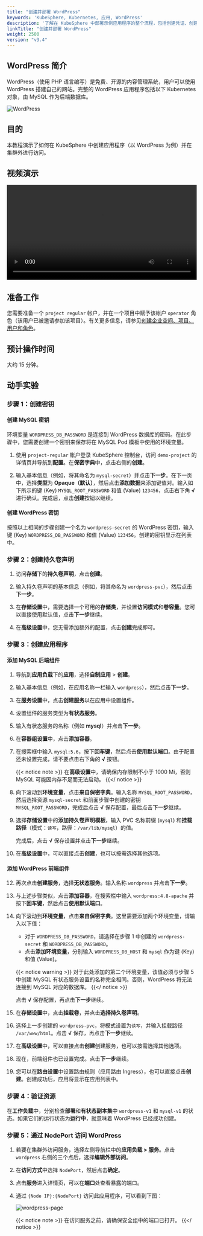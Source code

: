 ```yaml
---
title: "创建并部署 WordPress"
keywords: 'KubeSphere, Kubernetes, 应用, WordPress'
description: '了解在 KubeSphere 中部署示例应用程序的整个流程，包括创建凭证、创建持久卷声明、组件设置等。'
linkTitle: "创建并部署 WordPress"
weight: 2500
version: "v3.4"
---
```


## WordPress 简介

WordPress（使用 PHP 语言编写）是免费、开源的内容管理系统，用户可以使用 WordPress 搭建自己的网站。完整的 WordPress 应用程序包括以下 Kubernetes 对象，由 MySQL 作为后端数据库。

![WordPress](/images/docs/v3.x/zh-cn/quickstart/wordpress-deployment/WordPress.png)

## 目的

本教程演示了如何在 KubeSphere 中创建应用程序（以 WordPress 为例）并在集群外进行访问。

## 视频演示

<video controls="controls" style="width: 100% !important; height: auto !important;">
  <source type="video/mp4" src="https://kubesphere-community.pek3b.qingstor.com/videos/KubeSphere-v3.1.x-tutorial-videos/zh/KS311_200P006C202109_%E5%88%9B%E5%BB%BA%E5%B9%B6%E9%83%A8%E7%BD%B2%20WordPress.mp4">
</video>

## 准备工作

您需要准备一个 `project regular` 帐户，并在一个项目中赋予该帐户 `operator` 角色（该用户已被邀请参加该项目）。有关更多信息，请参见[创建企业空间、项目、用户和角色](../create-workspace-and-project/)。

## 预计操作时间

大约 15 分钟。

## 动手实验

### 步骤 1：创建密钥

#### 创建 MySQL 密钥

环境变量 `WORDPRESS_DB_PASSWORD` 是连接到 WordPress 数据库的密码。在此步骤中，您需要创建一个密钥来保存将在 MySQL Pod 模板中使用的环境变量。

1. 使用 `project-regular` 帐户登录 KubeSphere 控制台，访问 `demo-project` 的详情页并导航到**配置**。在**保密字典**中，点击右侧的**创建**。

2. 输入基本信息（例如，将其命名为 `mysql-secret`）并点击**下一步**。在下一页中，选择**类型**为 **Opaque（默认）**，然后点击**添加数据**来添加键值对。输入如下所示的键 (Key) `MYSQL_ROOT_PASSWORD` 和值 (Value) `123456`，点击右下角 **√** 进行确认。完成后，点击**创建**按钮以继续。


#### 创建 WordPress 密钥

按照以上相同的步骤创建一个名为 `wordpress-secret` 的 WordPress 密钥，输入键 (Key) `WORDPRESS_DB_PASSWORD` 和值 (Value) `123456`。创建的密钥显示在列表中。

### 步骤 2：创建持久卷声明

1. 访问**存储**下的**持久卷声明**，点击**创建**。

2. 输入持久卷声明的基本信息（例如，将其命名为 `wordpress-pvc`），然后点击**下一步**。

3. 在**存储设置**中，需要选择一个可用的**存储类**，并设置**访问模式**和**卷容量**。您可以直接使用默认值，点击**下一步**继续。

4. 在**高级设置**中，您无需添加额外的配置，点击**创建**完成即可。

### 步骤 3：创建应用程序

#### 添加 MySQL 后端组件

1. 导航到**应用负载**下的**应用**，选择**自制应用** > **创建**。

2. 输入基本信息（例如，在应用名称一栏输入 `wordpress`），然后点击**下一步**。

3. 在**服务设置**中，点击**创建服务**以在应用中设置组件。

4. 设置组件的服务类型为**有状态服务**。

5. 输入有状态服务的名称（例如 **mysql**）并点击**下一步**。

6. 在**容器组设置**中，点击**添加容器**。

7. 在搜索框中输入 `mysql:5.6`，按下**回车键**，然后点击**使用默认端口**。由于配置还未设置完成，请不要点击右下角的 **√** 按钮。

    {{< notice note >}}
在**高级设置**中，请确保内存限制不小于 1000 Mi，否则 MySQL 可能因内存不足而无法启动。
    {{</ notice >}}

8. 向下滚动到**环境变量**，点击**来自保密字典**。输入名称 `MYSQL_ROOT_PASSWORD`，然后选择资源 `mysql-secret` 和前面步骤中创建的密钥 `MYSQL_ROOT_PASSWORD`，完成后点击 **√** 保存配置，最后点击**下一步**继续。

9. 选择**存储设置**中的**添加持久卷声明模板**，输入 PVC 名称前缀 (`mysql`) 和**挂载路径**（模式：`读写`，路径：`/var/lib/mysql`）的值。

    完成后，点击 **√** 保存设置并点击**下一步**继续。

10. 在**高级设置**中，可以直接点击**创建**，也可以按需选择其他选项。


#### 添加 WordPress 前端组件

12. 再次点击**创建服务**，选择**无状态服务**。输入名称 `wordpress` 并点击**下一步**。

13. 与上述步骤类似，点击**添加容器**，在搜索栏中输入 `wordpress:4.8-apache` 并按下**回车键**，然后点击**使用默认端口**。

14. 向下滚动到**环境变量**，点击**来自保密字典**。这里需要添加两个环境变量，请输入以下值：

    - 对于 `WORDPRESS_DB_PASSWORD`，请选择在步骤 1 中创建的 `wordpress-secret` 和 `WORDPRESS_DB_PASSWORD`。
    - 点击**添加环境变量**，分别输入 `WORDPRESS_DB_HOST` 和 `mysql` 作为键 (Key) 和值 (Value)。

    {{< notice warning >}}
对于此处添加的第二个环境变量，该值必须与步骤 5 中创建 MySQL 有状态服务设置的名称完全相同。否则，WordPress 将无法连接到 MySQL 对应的数据库。
    {{</ notice >}}

    点击 **√** 保存配置，再点击**下一步**继续。

15. 在**存储设置**中，点击**挂载卷**，并点击**选择持久卷声明**。

16. 选择上一步创建的 `wordpress-pvc`，将模式设置为`读写`，并输入挂载路径 `/var/www/html`。点击 **√** 保存，再点击**下一步**继续。

17. 在**高级设置**中，可以直接点击**创建**创建服务，也可以按需选择其他选项。

18. 现在，前端组件也已设置完成。点击**下一步**继续。

19. 您可以在**路由设置**中设置路由规则（应用路由 Ingress），也可以直接点击**创建**。创建成功后，应用将显示在应用列表中。


### 步骤 4：验证资源

在**工作负载**中，分别检查**部署**和**有状态副本集**中 `wordpress-v1` 和 `mysql-v1` 的状态。如果它们的运行状态为**运行中**，就意味着 WordPress 已经成功创建。

### 步骤 5：通过 NodePort 访问 WordPress

1. 若要在集群外访问服务，选择左侧导航栏中的**应用负载 > 服务**。点击 `wordpress` 右侧的三个点后，选择**编辑外部访问**。

2. 在**访问方式**中选择 `NodePort`，然后点击**确定**。

3. 点击**服务**进入详情页，可以在**端口**处查看暴露的端口。

4. 通过 `{Node IP}:{NodePort}` 访问此应用程序，可以看到下图：

   ![wordpress-page](/images/docs/v3.x/zh-cn/quickstart/wordpress-deployment/wordpress-page.png)

   {{< notice note >}}
   在访问服务之前，请确保安全组中的端口已打开。
   {{</ notice >}}
